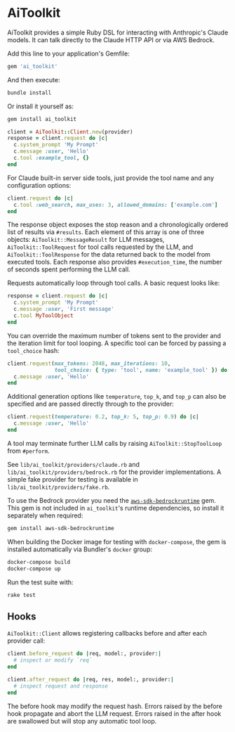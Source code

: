 # AiToolkit

AiToolkit provides a simple Ruby DSL for interacting with Anthropic's Claude models. It can talk directly to the Claude HTTP API or via AWS Bedrock.

Add this line to your application's Gemfile:

```ruby
gem 'ai_toolkit'
```

And then execute:

```bash
bundle install
```

Or install it yourself as:

```bash
gem install ai_toolkit
```

```ruby
client = AiToolkit::Client.new(provider)
response = client.request do |c|
  c.system_prompt 'My Prompt'
  c.message :user, 'Hello'
  c.tool :example_tool, {}
end
```

For Claude built-in server side tools, just provide the tool name and any configuration options:

```ruby
client.request do |c|
  c.tool :web_search, max_uses: 3, allowed_domains: ['example.com']
end
```

The response object exposes the stop reason and a chronologically ordered list of
results via `#results`. Each element of this array is one of three objects:
`AiToolkit::MessageResult` for LLM messages, `AiToolkit::ToolRequest`
for tool calls requested by the LLM, and `AiToolkit::ToolResponse` for
the data returned back to the model from executed tools. Each response also
provides `#execution_time`, the number of seconds spent performing the LLM call.

Requests automatically loop through tool calls. A basic request looks like:

```ruby
response = client.request do |c|
  c.system_prompt 'My Prompt'
  c.message :user, 'First message'
  c.tool MyToolObject
end
```

You can override the maximum number of tokens sent to the provider and the iteration limit for tool looping. A specific tool can be forced by passing a `tool_choice` hash:

```ruby
client.request(max_tokens: 2048, max_iterations: 10,
               tool_choice: { type: 'tool', name: 'example_tool' }) do |c|
  c.message :user, 'Hello'
end
```

Additional generation options like `temperature`, `top_k`, and `top_p` can also be specified and are passed directly through to the provider:

```ruby
client.request(temperature: 0.2, top_k: 5, top_p: 0.9) do |c|
  c.message :user, 'Hello'
end
```

A tool may terminate further LLM calls by raising
`AiToolkit::StopToolLoop` from `#perform`.

See `lib/ai_toolkit/providers/claude.rb` and `lib/ai_toolkit/providers/bedrock.rb` for the provider implementations. A simple fake provider for testing is available in `lib/ai_toolkit/providers/fake.rb`.

To use the Bedrock provider you need the [`aws-sdk-bedrockruntime`](https://github.com/aws/aws-sdk-ruby) gem. This gem is not included in `ai_toolkit`'s runtime dependencies, so install it separately when required:

```bash
gem install aws-sdk-bedrockruntime
```

When building the Docker image for testing with `docker-compose`, the gem is installed automatically via Bundler's `docker` group:

```bash
docker-compose build
docker-compose up
```

Run the test suite with:

```
rake test
```

## Hooks

`AiToolkit::Client` allows registering callbacks before and after each provider
call:

```ruby
client.before_request do |req, model:, provider:|
  # inspect or modify `req`
end

client.after_request do |req, res, model:, provider:|
  # inspect request and response
end
```

The before hook may modify the request hash. Errors raised by the before hook
propagate and abort the LLM request. Errors raised in the after hook are
swallowed but will stop any automatic tool loop.
